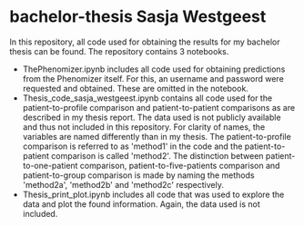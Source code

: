 # bachelor-thesis Sasja Westgeest

In this repository, all code used for obtaining the results for my bachelor thesis can be found. The repository contains 3 notebooks. 
* ThePhenomizer.ipynb includes all code used for obtaining predictions from the Phenomizer itself. For this, an username and password were requested and obtained. These are omitted in the notebook. 
* Thesis_code_sasja_westgeest.ipynb contains all code used for the patient-to-profile comparison and patient-to-patient comparisons as are described in my thesis report. The data used is not publicly available and thus not included in this repository. For clarity of names, the variables are named differently than in my thesis. The patient-to-profile comparison is referred to as 'method1' in the code and the patient-to-patient comparison is called 'method2'. The distinction between patient-to-one-patient comparison, patient-to-five-patients comparison and patient-to-group comparison is made by naming the methods 'method2a', 'method2b' and 'method2c' respectively.
* Thesis_print_plot.ipynb includes all code that was used to explore the data and plot the found information. Again, the data used is not included. 
